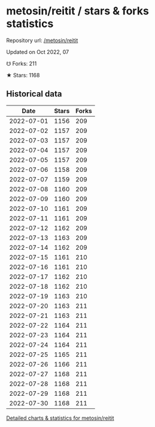 # metosin/reitit / stars & forks statistics

Repository url: [/metosin/reitit](https://github.com/metosin/reitit)

Updated on Oct 2022, 07

☋ Forks: 211

★ Stars: 1168

## Historical data
| Date | Stars | Forks |
|------|-------|-------|
| 2022-07-01 | 1156 | 209 | 
| 2022-07-02 | 1157 | 209 | 
| 2022-07-03 | 1157 | 209 | 
| 2022-07-04 | 1157 | 209 | 
| 2022-07-05 | 1157 | 209 | 
| 2022-07-06 | 1158 | 209 | 
| 2022-07-07 | 1159 | 209 | 
| 2022-07-08 | 1160 | 209 | 
| 2022-07-09 | 1160 | 209 | 
| 2022-07-10 | 1161 | 209 | 
| 2022-07-11 | 1161 | 209 | 
| 2022-07-12 | 1162 | 209 | 
| 2022-07-13 | 1163 | 209 | 
| 2022-07-14 | 1162 | 209 | 
| 2022-07-15 | 1161 | 210 | 
| 2022-07-16 | 1161 | 210 | 
| 2022-07-17 | 1162 | 210 | 
| 2022-07-18 | 1162 | 210 | 
| 2022-07-19 | 1163 | 210 | 
| 2022-07-20 | 1163 | 211 | 
| 2022-07-21 | 1163 | 211 | 
| 2022-07-22 | 1164 | 211 | 
| 2022-07-23 | 1164 | 211 | 
| 2022-07-24 | 1164 | 211 | 
| 2022-07-25 | 1165 | 211 | 
| 2022-07-26 | 1166 | 211 | 
| 2022-07-27 | 1168 | 211 | 
| 2022-07-28 | 1168 | 211 | 
| 2022-07-29 | 1168 | 211 | 
| 2022-07-30 | 1168 | 211 | 


[Detailed charts & statistics for metosin/reitit](https://reviewgithub.com/rep/metosin/reitit)
